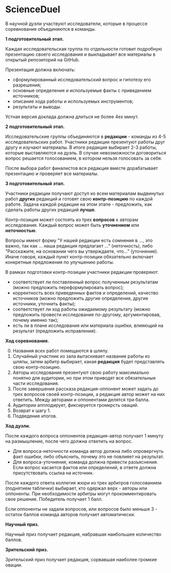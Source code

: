 # ScienceDuel

В научной дуэли участвуют исследователи, которые в процессе соревнования объединяются в команды.

**1 подготовительный этап.**

Каждая исследовательская группа по отдельности готовит подробную презентацию своего исследования и выкладывает все материалы в открытый репозиторий на GitHub.

Презентация должна включать:
- сформулированный исследовательский вопрос и гипотезу его разрешения;
- основные определения и используемые факты с приведением источников;
- описание хода работы и используемых инструментов;
- результаты и выводы.

Устная версия доклада должна длиться не более 4ех минут.

**2 подготовительный этап.**

Исследовательские группы объединяются в **редакции** - команды из 4-5 исследовательских работ. Участники редакции презентуют работы друг другу и изучают материалы. В итоге редакция выбирает 2-3 работы, которые выставляются на дуэль. В случае невозможности договориться вопрос решается голосованием, в котором нельзя голосовать за себя.

После выбора работ финалистов вся редакция вместе дорабатывает презентацию и проверяет все материалы.

**3 подготовительный этап.**

Участники редакции получают доступ ко всем материалам выдвинутых работ **других** редакций и готовят свою **контр-позицию** по каждой работе. Задача каждой редакции на этом этапе - предложить, как сделать работы других редакций **лучше**.

Контр-позиция может состоять из трех **вопросов** к авторам исследования. Каждый вопрос может быть **уточнением** или **неточностью**.

Вопросы имеют форму "У нашей редакции есть сомнения в ..., это важно, так как ... наша редакция предлагает ..." (неточность), либо "Расскажите, на основании чего вы утверждаете, что..." (уточнение). Иначе говоря, каждый пункт контр-позиции обязательно включает конкретные предложения по улучшению работы.

В рамках подготовки контр-позиции участники редакции проверяют:
- соответствует ли поставленный вопрос полученным результатам (можно предложить переформулировать вопрос);
- корректность всех приведенных фактов и определений, качество источников (можно предложить другие определения, другие источники, уточнить факты);
- соответствует ли ход работы ожидаемому результату (можно предложить провести исследование по-другому, аргументировав, почему именно так);
- есть ли в плане исследования или материала ошибки, влияющий на результат (предложить исправления).

**Ход соревнования.**

0. Названия всех работ помещаются в шляпу. 
1. Случайный участник из зала вытаскивает название работы из шляпы, затем арбитр выбирает, какая **редакция** будет представлять свою контр-позицию.
2. Авторы исследования презентуют свою работу максимально понятно для аудитории, но при этом приводят все обязательные части исследования.
3. После завершения рассказа редакция-оппонент может задать до трех вопросов своей контр-позиции, а редакция автор может на них ответить. Между авторами и оппонентами делятся три балла.
5. Аудитории апплодирует, фиксируется громкрсть оваций.
6. Возврат к шагу 1.
7. Подведение итогов.

**Ход дуэли.**

После каждого вопроса оппонентов редакция-автор получает 1 минуту на размышление, после чего должна ответить на вопрос. 

- Для вопроса-неточности команда автор должна либо опровергнуть факт ошибки, либо объяснить, почему это не повлияет на результат.
- Для вопроса-уточнения, команда должна привести разъяснения. Если вопрос касается фактов или определений, в ответе должна присутствовать ссылка на источник.

После каждого ответа коллегия жюри из трех арбитров голосованием (поднятием таблички) выбирает, кто одержал верх - авторы или оппоненты. При необходимости арбитры могут прокомментировать свое решение. Победитель получает 1 балл.

Если оппоненты не задали вопросов, или вопросов было меньше 3 - остаток баллов команда авторов получает автоматически.

**Научный приз.**

Научный приз получает редакция, набравшая наибольшее количество баллов.

**Зрительский приз.**

Зрительский приз получает редакция, сорвавшая наиболее громкие овации.


